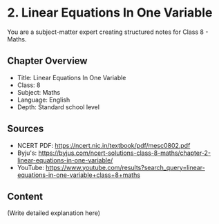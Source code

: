 # 2. Linear Equations In One Variable

You are a subject-matter expert creating structured notes for Class 8 - Maths.

## Chapter Overview
- Title: Linear Equations In One Variable
- Class: 8
- Subject: Maths
- Language: English
- Depth: Standard school level

## Sources
- NCERT PDF: https://ncert.nic.in/textbook/pdf/mesc0802.pdf
- Byju's: https://byjus.com/ncert-solutions-class-8-maths/chapter-2-linear-equations-in-one-variable/
- YouTube: https://www.youtube.com/results?search_query=linear-equations-in-one-variable+class+8+maths

## Content
(Write detailed explanation here)
